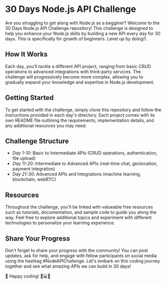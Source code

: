 # 30 Days Node.js API Challenge

Are you struggling to get along with Node.js as a begginer? Welcome to the 30 Days Node.js API Challenge repository! This challenge is designed to help you enhance your Node.js skills by building a new API every day for 30 days. This is specifically for growth of beginners. Level up by doing!!.

## How It Works

Each day, you'll tackle a different API project, ranging from basic CRUD operations to advanced integrations with third-party services. The challenge will progressively become more complex, allowing you to gradually expand your knowledge and expertise in Node.js development.

## Getting Started

To get started with the challenge, simply clone this repository and follow the instructions provided in each day's directory. Each project comes with its own README file outlining the requirements, implementation details, and any additional resources you may need.

## Challenge Structure

- _Day 1-10_: Basic to Intermediate APIs (CRUD operations, authentication, file upload)
- _Day 11-20_: Intermediate to Advanced APIs (real-time chat, geolocation, payment integration)
- _Day 21-30_: Advanced APIs and Integrations (machine learning, blockchain, webRTC)

## Resources

Throughout the challenge, you'll be linked with valueable free resources such as tutorials, documentation, and sample code to guide you along the way. Feel free to explore additional topics and experiment with different technologies to personalize your learning experience.

## Share Your Progress

Don't forget to share your progress with the community! You can post updates, ask for help, and engage with fellow participants on social media using the hashtag #NodeAPIChallenge. Let's embark on this coding journey together and see what amazing APIs we can build in 30 days!

🎉 Happy coding! 🚀💻🌟
